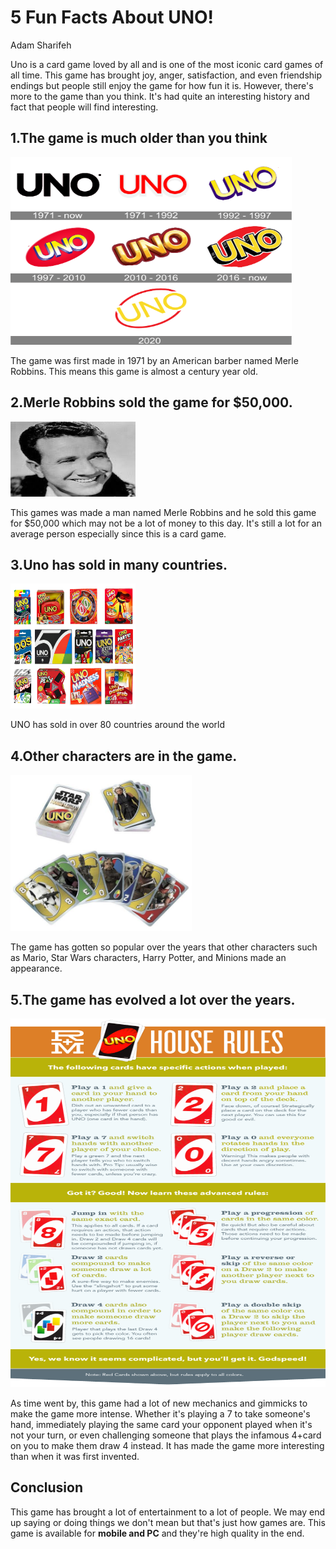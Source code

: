<!Doctype html>
<html lang="en">
<head>
	<meta charset="UTF-8">
	<title>5 Fun Facts About UNO!</title>
</head>
<body>
	<h1>5 Fun Facts About UNO!</h1>
	<p>Adam Sharifeh</p>
	<p>Uno is a card game loved by all and is one of the most iconic card games of all time. This game has brought joy, anger, satisfaction, and even friendship endings but people still enjoy the game for how fun it is. However, there's more to the game than you think. It's had quite an interesting history and fact that people will find interesting.</p>
	<h2>1.The game is much older than you think</h2>
	<img src="Media/Image4.png" height="300" width="450" alt="Image of Uno history"/>
	<p>The game was first made in 1971 by an American barber named Merle Robbins. This means this game is almost a century year old.</p>
	<h2>2.Merle Robbins sold the game for $50,000.</h2>
	<img src="Media/Image5.jpeg" height="120" width="200" alt="Image of Merle Robbins"/>
	<p>This games was made a man named Merle Robbins and he sold this game for $50,000 which may not be a lot of money to this day. It's still a lot for an average person especially since this is a card game.</p>
	<h2>3.Uno has sold in many countries.</h2>
	<img src="Media/Image6.png" height="200" width="200" alt="Image of other UNO cards"/>
	<p>UNO has sold in over 80 countries around the world</p>
	<h2>4.Other characters are in the game.</h2>
	<img src="Media/Image7.jpeg" height="250" width="290" alt="Image of Uno history"/>
	<p> The game has gotten so popular over the years that other characters such as Mario, Star Wars characters, Harry Potter, and Minions made an appearance.</p>
	<h2>5.The game has evolved a lot over the years.</h2>
	<img src="Media/Image8.png" height="590" width="600" alt="Image of Uno new rules"/>
	<p>As time went by, this game had a lot of new mechanics and gimmicks to make the game more intense. Whether it's playing a 7 to take someone's hand, immediately playing the same card your opponent played when it's not your turn, or even challenging someone that plays the infamous 4+card on you to make them draw 4 instead. It has made the game more interesting than when it was first invented.</p>
	<h2>Conclusion</h2>
	<p>This game has brought a lot of entertainment to a lot of people. We may end up saying or doing things we don't mean but that's just how games are. This game is available for <strong>mobile and PC</strong> and they're high quality in the end.</p>
</body>
</html>
